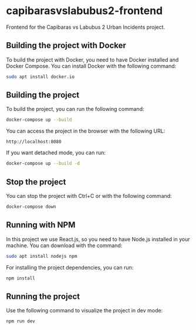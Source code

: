 # capibarasvslabubus2-frontend

Frontend for the Capibaras vs Labubus 2 Urban Incidents project.

## Building the project with Docker

To build the project with Docker, you need to have Docker installed and Docker Compose. You can install Docker with the following command:
```bash
sudo apt install docker.io
```

## Building the project

To build the project, you can run the following command:
```bash
docker-compose up --build 
```

You can access the project in the browser with the following URL:
```
http://localhost:8080
```



If you  want detached mode, you can run:

```bash
docker-compose up --build -d
```

## Stop the project
You can stop the project with Ctrl+C or with the following command:
```bash
docker-compose down
```



## Running with NPM
In this project we use React.js, so you need to have Node.js installed in your machine. You can download with the command:
```bash
sudo apt install nodejs npm
```

For installing the project dependencies, you can run:
```bash
npm install
```

## Running the project
Use the following command to visualize the project in dev mode:
```bash
npm run dev
```

